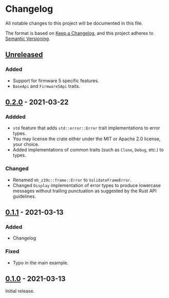 # Changelog
All notable changes to this project will be documented in this file.

The format is based on [Keep a Changelog](https://keepachangelog.com/en/1.0.0/),
and this project adheres to [Semantic Versioning](https://semver.org/spec/v2.0.0.html).

## [Unreleased]

### Added

- Support for firmware 5 specific features.
- `BaseApi` and `Firmware5Api` traits.


## [0.2.0] - 2021-03-22


### Addded

- `std` feature that adds `std::error::Error` trait implementations to error
  types.
- You may license the crate either under the MIT or Apache 2.0 license, your
  choice.
- Added implementations of common traits (such as `Clone`, `Debug`, etc.) to
  types.

### Changed

- Renamed `mh_z19c::frame::Error` to `ValidateFrameError`.
- Changed `Display` implementation of error types to produce lowercase messages
  without trailing punctuation as suggested by the Rust API guidelines.


## [0.1.1] - 2021-03-13

### Added

- Changelog

### Fixed

- Typo in the main example.


## [0.1.0] - 2021-03-13

Initial release.

[Unreleased]: https://github.com/jgosmann/mh-z19c/compare/v0.3.0...HEAD
[0.3.0]: https://github.com/jgosmann/mh-z19c/compare/v0.2.0...v0.3.0
[0.2.0]: https://github.com/jgosmann/mh-z19c/compare/v0.1.0...v0.2.0
[0.1.1]: https://github.com/jgosmann/mh-z19c/compare/v0.1.0...v0.1.1
[0.1.0]: https://github.com/jgosmann/mh-z19c/releases/tag/v0.1.0

